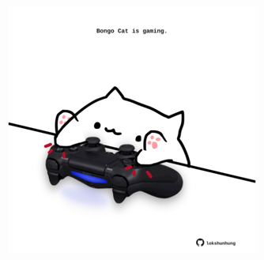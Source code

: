 <!-- built at 17/12/2024, 24:01:33 UTC -->
<p align="center">
  <img width="500" height="500" src="./ReadmeImage.svg">
</p>
